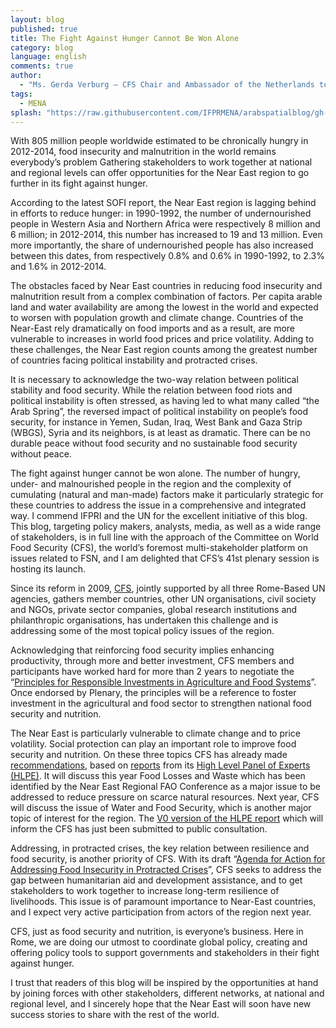 ```yaml
---
layout: blog
published: true
title: The Fight Against Hunger Cannot Be Won Alone
category: blog
language: english
comments: true
author: 
  - "Ms. Gerda Verburg — CFS Chair and Ambassador of the Netherlands to the UN’s Rome-based Agencies"
tags: 
  - MENA
splash: "https://raw.githubusercontent.com/IFPRMENA/arabspatialblog/gh-pages/img/blog/Verburg.jpg"
---
```


With 805 million people worldwide estimated to be chronically hungry in 2012-2014, food insecurity and malnutrition in the world remains everybody’s problem Gathering stakeholders to work together at national and regional levels can offer opportunities for the Near East region to go further in its fight against hunger.

<!-- more -->

According to the latest SOFI report, the Near East region is lagging behind in efforts to reduce hunger: in 1990-1992, the number of undernourished people in Western Asia and Northern Africa were respectively 8 million and 6 million; in 2012-2014, this number has increased to 19 and 13 million. Even more importantly, the share of undernourished people has also increased between this dates, from respectively 0.8% and 0.6% in 1990-1992, to 2.3% and 1.6% in 2012-2014.
 
The obstacles faced by Near East countries in reducing food insecurity and malnutrition result from a complex combination of factors. Per capita arable land and water availability are among the lowest in the world and expected to worsen with population growth and climate change. Countries of the Near-East rely dramatically on food imports and as a result, are more vulnerable to increases in world food prices and price volatility. Adding to these challenges, the Near East region counts among the greatest number of countries facing political instability and protracted crises.

It is necessary to acknowledge the two-way relation between political stability and food security. While the relation between food riots and political instability is often stressed, as having led to what many called “the Arab Spring”, the reversed impact of political instability on people’s food security, for instance in Yemen, Sudan, Iraq, West Bank and Gaza Strip (WBGS), Syria and its neighbors, is at least as dramatic. There can be no durable peace without food security and no sustainable food security without peace.

The fight against hunger cannot be won alone. The number of hungry, under- and malnourished people in the region and the complexity of cumulating (natural and man-made) factors make it particularly strategic for these countries to address the issue in a comprehensive and integrated way. I commend IFPRI and the UN for the excellent initiative of this blog. This blog, targeting policy makers, analysts, media, as well as a wide range of stakeholders, is in full line with the approach of the Committee on World Food Security (CFS), the world’s foremost multi-stakeholder platform on issues related to FSN, and I am delighted that CFS’s 41st plenary session is hosting its launch. 

Since its reform in 2009, [CFS](http://www.fao.org/cfs/cfs-home/ar/), jointly supported by all three Rome-Based UN agencies, gathers member countries, other UN organisations, civil society and NGOs, private sector companies, global research institutions and philanthropic organisations, has undertaken this challenge and is addressing some of the most topical policy issues of the region.

Acknowledging that reinforcing food security implies enhancing productivity, through more and better investment, CFS members and participants have worked hard for more than 2 years to negotiate the “[Principles for Responsible Investments in Agriculture and Food Systems](http://www.fao.org/cfs/cfs-home/resaginv/ar/)”. Once endorsed by Plenary, the principles will be a reference to foster investment in the agricultural and food sector to strengthen national food security and nutrition.

The Near East is particularly vulnerable to climate change and to price volatility. Social protection can play an important role to improve food security and nutrition. On these three topics CFS has already made [recommendations](http://www.fao.org/cfs/cfs-home/downloads/ar/), based on [reports](http://www.fao.org/cfs/cfs-hlpe/reports/ar/) from its [High Level Panel of Experts (HLPE)](http://www.fao.org/cfs/cfs-hlpe/ar/). It will discuss this year Food Losses and Waste which has been identified by the Near East Regional FAO Conference as a major issue to be addressed to reduce pressure on scarce natural resources. Next year, CFS will discuss the issue of Water and Food Security, which is another major topic of interest for the region. The [V0 version of the HLPE report](http://www.fao.org/cfs/cfs-hlpe/ar/) which will inform the CFS has just been submitted to public consultation. 

Addressing, in protracted crises, the key relation between resilience and food security, is another priority of CFS. With its draft “[Agenda for Action for Addressing Food Insecurity in Protracted Crises](http://www.fao.org/cfs/cfs-home/cfs-fipc/ar/)”, CFS seeks to address the gap between humanitarian aid and development assistance, and to get stakeholders to work together to increase long-term resilience of livelihoods. This issue is of paramount importance to Near-East countries, and I expect very active participation from actors of the region next year.

CFS, just as food security and nutrition, is everyone’s business. Here in Rome, we are doing our utmost to coordinate global policy, creating and offering policy tools to support governments and stakeholders in their fight against hunger. 

I trust that readers of this blog will be inspired by the opportunities at hand by joining forces with other stakeholders, different networks, at national and regional level, and I sincerely hope that the Near East will soon have new success stories to share with the rest of the world.